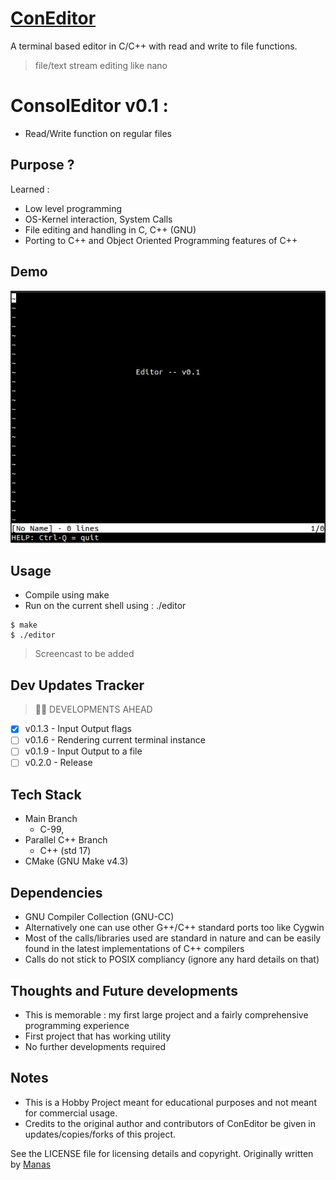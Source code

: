 # [ConEditor](https://github.com/code-manas/ConEditor)
A terminal based editor in C/C++ with read and write to file functions.
> file/text stream editing like nano 

# ConsolEditor v0.1 : 
- Read/Write function on regular files

## Purpose ?
Learned :
  - Low level programming
  - OS-Kernel interaction, System Calls
  - File editing and handling in C, C++ (GNU) 
  - Porting to C++ and Object Oriented Programming features of C++

## Demo 

![Snapshot](/assets/ss.png)

## Usage
- Compile using make
- Run on the current shell using : ./editor
```
$ make
$ ./editor
```
> Screencast to be added

## Dev Updates Tracker
> :construction_worker_man: DEVELOPMENTS AHEAD
- [x] v0.1.3 - Input Output flags
- [ ] v0.1.6 - Rendering current terminal instance
- [ ] v0.1.9 - Input Output to a file
- [ ] v0.2.0 - Release

## Tech Stack 
- Main Branch
    - C-99, 
- Parallel C++ Branch 
    - C++ (std 17)
- CMake (GNU Make v4.3)

## Dependencies 
- GNU Compiler Collection (GNU-CC) 
- Alternatively one can use other G++/C++ standard ports too like Cygwin
- Most of the calls/libraries used are standard in nature and can be easily found in the latest implementations of C++ compilers
- Calls do not stick to POSIX compliancy (ignore any hard details on that)

## Thoughts and Future developments
- This is memorable : my first large project and a fairly comprehensive programming experience
- First project that has working utility
- No further developments required

## Notes 

- This is a Hobby Project meant for educational purposes and not meant for commercial usage.
- Credits to the original author and contributors of ConEditor be given in updates/copies/forks of this project.

See the LICENSE file for licensing details and copyright.
Originally written by [Manas](mailto:reach.manas@zohomail.eu) 
